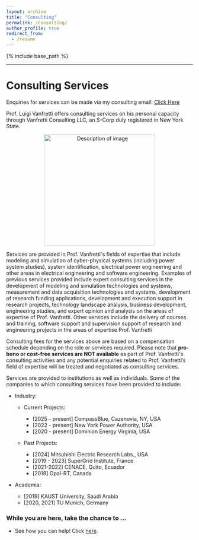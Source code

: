 ```yaml
---
layout: archive
title: "Consulting"
permalink: /consulting/
author_profile: true
redirect_from:
  - /resume
---
```

{% include base_path %}

---
# Consulting Services
Enquiries for services can be made via my consulting email: [Click Here](mailto:luigi@vanfretti.com?subject=Your%20Consulting%20Services&body=Body%20text)

Prof. Luigi Vanfretti offers consulting services on his personal capacity through Vanfretti Consulting LLC, an S-Corp duly registered in New York State.

<p align="center">
<img src="https://alsetlab.github.io/images/vllc.png" alt="Description of image" width="300"/>
</p>

Services are provided in Prof. Vanfretti's fields of expertise that include modeling and simulation of cyber-physical systems (including power system studies), system identification, electrical power engineering and other areas in electrical engineering and software engineering. Examples of previous services provided include expert consulting services in the development of modeling and simulation technologies and systems, measurement and data acquisition technologies and systems, development of research funding applications, development and execution support in research projects, technology landscape analysis, business development, engineering studies, and expert opinion and analysis on the areas of expertise of Prof. Vanfretti. Other services include the delivery of courses and training, software support and supervision support of research and engineering projects in the areas of expertise Prof. Vanfretti

Consulting fees for the services above are based on a compensation schedule depending on the role or services required. Please note that **__pro-bono__  or cost-free services are NOT available** as part of Prof. Vanfretti's consulting activities and any potential enquiries related to Prof. Vanfretti’s field of expertise will be treated and negotiated as consulting services.

Services are provided to institutions as well as individuals. Some of the companies to which consulting services have been provided to include:

- Industry:
  - Current Projects:
    - [2025 - present] CompassBlue, Cazenovia, NY, USA
    - [2022 - present] New York Power Authority, USA
    - [2020 - present] Dominion Energy Virginia, USA
  
  - Past Projects:
    - [2024] Mitsubishi Electric Research Labs., USA
    - [2019 - 2023] SuperGrid Institute, France
    - [2021-2022] CENACE, Quito, Ecuador
    - [2018] Opal-RT, Canada
  
- Academia:
  - [2019] KAUST University, Saudi Arabia
  - [2020, 2021] TU Munich, Germany

### While you are here, take the chance to ...
  - See how you can help! Click [here](https://alsetlab.github.io/donate/).